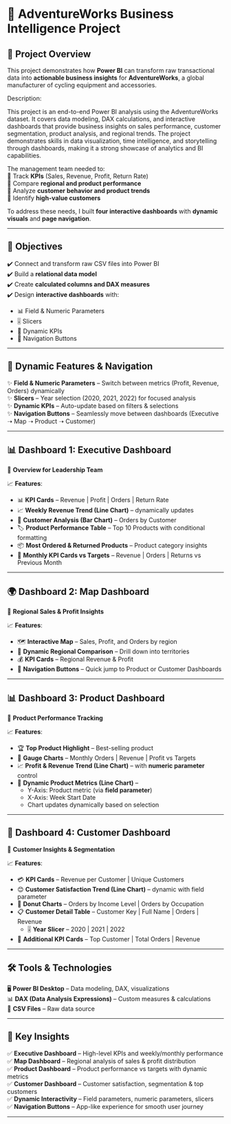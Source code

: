 
# 🚴 AdventureWorks Business Intelligence Project  

## 📌 Project Overview  
This project demonstrates how **Power BI** can transform raw transactional data into **actionable business insights** for **AdventureWorks**, a global manufacturer of cycling equipment and accessories.  


Description:

This project is an end-to-end Power BI analysis using the AdventureWorks dataset. It covers data modeling, DAX calculations, and interactive dashboards that provide business insights on sales performance, customer segmentation, product analysis, and regional trends. The project demonstrates skills in data visualization, time intelligence, and storytelling through dashboards, making it a strong showcase of analytics and BI capabilities.


The management team needed to:  
🔹 Track **KPIs** (Sales, Revenue, Profit, Return Rate)  
🔹 Compare **regional and product performance**  
🔹 Analyze **customer behavior and product trends**  
🔹 Identify **high-value customers**  

To address these needs, I built **four interactive dashboards** with **dynamic visuals** and **page navigation**.  

---

## 🎯 Objectives  
✔️ Connect and transform raw CSV files into Power BI  
✔️ Build a **relational data model**  
✔️ Create **calculated columns and DAX measures**  
✔️ Design **interactive dashboards** with:  
   - 📊 Field & Numeric Parameters  
   - 🎚️ Slicers  
   - 🔄 Dynamic KPIs  
   - 🔘 Navigation Buttons  

---

## 🔄 Dynamic Features & Navigation  
✨ **Field & Numeric Parameters** – Switch between metrics (Profit, Revenue, Orders) dynamically  
✨ **Slicers** – Year selection (2020, 2021, 2022) for focused analysis  
✨ **Dynamic KPIs** – Auto-update based on filters & selections  
✨ **Navigation Buttons** – Seamlessly move between dashboards (Executive ➝ Map ➝ Product ➝ Customer)  

---

## 📊 Dashboard 1: Executive Dashboard  
📌 **Overview for Leadership Team**  

📈 **Features**:  
- 📊 **KPI Cards** – Revenue | Profit | Orders | Return Rate  
- 📈 **Weekly Revenue Trend (Line Chart)** – dynamically updates  
- 👥 **Customer Analysis (Bar Chart)** – Orders by Customer  
- 🏷️ **Product Performance Table** – Top 10 Products with conditional formatting  
- 📦 **Most Ordered & Returned Products** – Product category insights  
- 📅 **Monthly KPI Cards vs Targets** – Revenue | Orders | Returns vs Previous Month  

---

## 🌍 Dashboard 2: Map Dashboard  
📌 **Regional Sales & Profit Insights**  

📈 **Features**:  
- 🗺️ **Interactive Map** – Sales, Profit, and Orders by region  
- 🔄 **Dynamic Regional Comparison** – Drill down into territories  
- 💰 **KPI Cards** – Regional Revenue & Profit  
- 🔘 **Navigation Buttons** – Quick jump to Product or Customer Dashboards  

---

## 📊 Dashboard 3: Product Dashboard  
📌 **Product Performance Tracking**  

📈 **Features**:  
- 🏆 **Top Product Highlight** – Best-selling product  
- 🎯 **Gauge Charts** – Monthly Orders | Revenue | Profit vs Targets  
- 📈 **Profit & Revenue Trend (Line Chart)** – with **numeric parameter** control  
- 🔄 **Dynamic Product Metrics (Line Chart)** –  
   - Y-Axis: Product metric (via **field parameter**)  
   - X-Axis: Week Start Date  
   - Chart updates dynamically based on selection  

---

## 👥 Dashboard 4: Customer Dashboard  
📌 **Customer Insights & Segmentation**  

📈 **Features**:  
- 💳 **KPI Cards** – Revenue per Customer | Unique Customers  
- 😊 **Customer Satisfaction Trend (Line Chart)** – dynamic with field parameter  
- 🍩 **Donut Charts** – Orders by Income Level | Orders by Occupation  
- 📋 **Customer Detail Table** – Customer Key | Full Name | Orders | Revenue  
   - 🎚️ **Year Slicer** – 2020 | 2021 | 2022  
- 🏅 **Additional KPI Cards** – Top Customer | Total Orders | Revenue  

---

## 🛠 Tools & Technologies  
🖥️ **Power BI Desktop** – Data modeling, DAX, visualizations  
📊 **DAX (Data Analysis Expressions)** – Custom measures & calculations  
📂 **CSV Files** – Raw data source  

---

## 🚀 Key Insights  
✅ **Executive Dashboard** – High-level KPIs and weekly/monthly performance  
✅ **Map Dashboard** – Regional analysis of sales & profit distribution  
✅ **Product Dashboard** – Product performance vs targets with dynamic metrics  
✅ **Customer Dashboard** – Customer satisfaction, segmentation & top customers  
✅ **Dynamic Interactivity** – Field parameters, numeric parameters, slicers  
✅ **Navigation Buttons** – App-like experience for smooth user journey  

---

